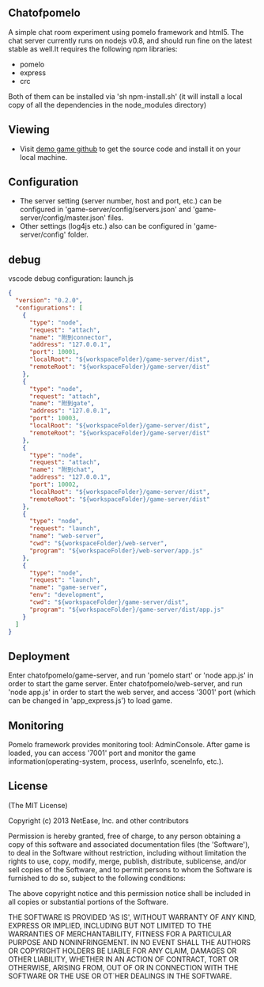 ## Chatofpomelo

A simple chat room experiment using pomelo framework and html5.
The chat server currently runs on nodejs v0.8, and should run fine on the latest stable as well.It requires the following npm libraries:

- pomelo
- express
- crc

Both of them can be installed via 'sh npm-install.sh' (it will install a local copy of all the dependencies in the node_modules directory)

## Viewing

- Visit [demo game github](https://github.com/NetEase/chatofpomelo) to get the source code and install it on your local machine.

## Configuration

- The server setting (server number, host and port, etc.) can be configured in 'game-server/config/servers.json' and 'game-server/config/master.json' files.
- Other settings (log4js etc.) also can be configured in 'game-server/config' folder.

## debug

vscode debug configuration:
launch.js

```json
{
  "version": "0.2.0",
  "configurations": [
    {
      "type": "node",
      "request": "attach",
      "name": "附到connector",
      "address": "127.0.0.1",
      "port": 10001,
      "localRoot": "${workspaceFolder}/game-server/dist",
      "remoteRoot": "${workspaceFolder}/game-server/dist"
    },
    {
      "type": "node",
      "request": "attach",
      "name": "附到gate",
      "address": "127.0.0.1",
      "port": 10003,
      "localRoot": "${workspaceFolder}/game-server/dist",
      "remoteRoot": "${workspaceFolder}/game-server/dist"
    },
    {
      "type": "node",
      "request": "attach",
      "name": "附到chat",
      "address": "127.0.0.1",
      "port": 10002,
      "localRoot": "${workspaceFolder}/game-server/dist",
      "remoteRoot": "${workspaceFolder}/game-server/dist"
    },
    {
      "type": "node",
      "request": "launch",
      "name": "web-server",
      "cwd": "${workspaceFolder}/web-server",
      "program": "${workspaceFolder}/web-server/app.js"
    },
    {
      "type": "node",
      "request": "launch",
      "name": "game-server",
      "env": "development",
      "cwd": "${workspaceFolder}/game-server/dist",
      "program": "${workspaceFolder}/game-server/dist/app.js"
    }
  ]
}
```

## Deployment

Enter chatofpomelo/game-server, and run 'pomelo start' or 'node app.js' in order to start the game server.
Enter chatofpomelo/web-server, and run 'node app.js' in order to start the web server, and access '3001' port (which can be changed in 'app_express.js') to load game.

## Monitoring

Pomelo framework provides monitoring tool: AdminConsole. After game is loaded, you can access '7001' port and monitor the game information(operating-system, process, userInfo, sceneInfo, etc.).

## License

(The MIT License)

Copyright (c) 2013 NetEase, Inc. and other contributors

Permission is hereby granted, free of charge, to any person obtaining
a copy of this software and associated documentation files (the
'Software'), to deal in the Software without restriction, including
without limitation the rights to use, copy, modify, merge, publish,
distribute, sublicense, and/or sell copies of the Software, and to
permit persons to whom the Software is furnished to do so, subject to
the following conditions:

The above copyright notice and this permission notice shall be
included in all copies or substantial portions of the Software.

THE SOFTWARE IS PROVIDED 'AS IS', WITHOUT WARRANTY OF ANY KIND,
EXPRESS OR IMPLIED, INCLUDING BUT NOT LIMITED TO THE WARRANTIES OF
MERCHANTABILITY, FITNESS FOR A PARTICULAR PURPOSE AND NONINFRINGEMENT.
IN NO EVENT SHALL THE AUTHORS OR COPYRIGHT HOLDERS BE LIABLE FOR ANY
CLAIM, DAMAGES OR OTHER LIABILITY, WHETHER IN AN ACTION OF CONTRACT,
TORT OR OTHERWISE, ARISING FROM, OUT OF OR IN CONNECTION WITH THE
SOFTWARE OR THE USE OR OT`HER DEALINGS IN THE SOFTWARE.
